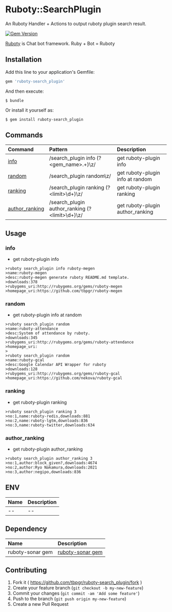 # Ruboty::SearchPlugin

An Ruboty Handler + Actions to output ruboty plugin search result.

[![Gem Version](https://badge.fury.io/rb/ruboty-search_plugin.svg)](http://badge.fury.io/rb/ruboty-search_plugin)

[Ruboty](https://github.com/r7kamura/ruboty) is Chat bot framework. Ruby + Bot = Ruboty

## Installation

Add this line to your application's Gemfile:

```ruby
gem 'ruboty-search_plugin'
```

And then execute:

    $ bundle

Or install it yourself as:

    $ gem install ruboty-search_plugin


## Commands

|Command|Pattern|Description|
|:--|:--|:--|
|[info](#info)|/search_plugin info (?&lt;gem_name&gt;.+)\z/|get ruboty-plugin info|
|[random](#random)|/search_plugin random\z/|get ruboty-plugin info at random|
|[ranking](#ranking)|/search_plugin ranking (?&lt;limit&gt;\d+)\z/|get ruboty-plugin ranking|
|[author_ranking](#author_ranking)|/search_plugin author_ranking (?&lt;limit&gt;\d+)\z/|get ruboty-plugin author_ranking|

## Usage
### info
* get ruboty-plugin info

~~~
>ruboty search_plugin info ruboty-megen
>name:ruboty-megen
>desc:ruboty-megen generate ruboty README.md template.
>downloads:378
>rubygems_uri:http://rubygems.org/gems/ruboty-megen
>homepage_uri:https://github.com/tbpgr/ruboty-megen
~~~

### random
* get ruboty-plugin info at random

~~~
>ruboty search_plugin random
>name:ruboty-attendance
>desc:System of attendance by ruboty.
>downloads:345
>rubygems_uri:http://rubygems.org/gems/ruboty-attendance
>homepage_uri:
>
>ruboty search_plugin random
>name:ruboty-gcal
>desc:Google Calendar API Wrapper for ruboty
>downloads:128
>rubygems_uri:http://rubygems.org/gems/ruboty-gcal
>homepage_uri:https://github.com/nekova/ruboty-gcal
~~~

### ranking
* get ruboty-plugin ranking

~~~
>ruboty search_plugin ranking 3
>no:1,name:ruboty-redis,downloads:881
>no:2,name:ruboty-lgtm,downloads:836
>no:3,name:ruboty-twitter,downloads:634
~~~

### author_ranking
* get ruboty-plugin author_ranking

~~~
>ruboty search_plugin author_ranking 3
>no:1,author:block_given?,downloads:4674
>no:2,author:Ryo Nakamura,downloads:2021
>no:3,author:negipo,downloads:836
~~~

## ENV

|Name|Description|
|:--|:--|
|--|--|

## Dependency

|Name|Description|
|:--|:--|
|ruboty-sonar gem|<i class="fa fa-github-square" style="font-size:1em;"></i> [ruboty-sonar gem](https://github.com/tbpgr/ruboty-sonar)|

## Contributing

1. Fork it ( https://github.com/tbpgr/ruboty-search_plugin/fork )
2. Create your feature branch (`git checkout -b my-new-feature`)
3. Commit your changes (`git commit -am 'Add some feature'`)
4. Push to the branch (`git push origin my-new-feature`)
5. Create a new Pull Request
